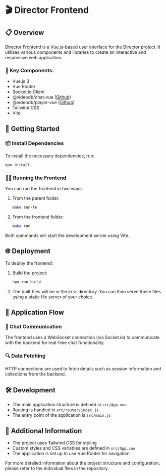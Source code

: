 # 🎬 Director Frontend

## 📋 Overview

Director Frontend is a Vue.js-based user interface for the Director project. It utilizes various components and libraries to create an interactive and responsive web application.

### 🧩 Key Components:
- Vue.js 3
- Vue Router
- Socket.io Client
- @videodb/chat-vue ([Github](https://github.com/video-db/videodb-chat))
- @videodb/player-vue ([Github](https://github.com/video-db/videodb-player))
- Tailwind CSS
- Vite

## 🚀 Getting Started

### 📦 Install Dependencies

To install the necessary dependencies, run:

```bash
npm install
```

### 🏃‍♂️ Running the Frontend

You can run the frontend in two ways:

1. From the parent folder:
   ```bash
   make run-fe
   ```

2. From the frontend folder:
   ```bash
   make run
   ```

Both commands will start the development server using Vite.

## 🌐 Deployment

To deploy the frontend:

1. Build the project:
   ```bash
   npm run build
   ```

2. The built files will be in the `dist` directory. You can then serve these files using a static file server of your choice.

## 🔄 Application Flow

### 💬 Chat Communication
The frontend uses a WebSocket connection (via Socket.io) to communicate with the backend for real-time chat functionality.

### 🔍 Data Fetching
HTTP connections are used to fetch details such as session information and collections from the backend.

## 🛠️ Development

- The main application structure is defined in `src/App.vue`
- Routing is handled in `src/router/index.js`
- The entry point of the application is `src/main.js`

## 📄 Additional Information

- The project uses Tailwind CSS for styling
- Custom styles and CSS variables are defined in `src/App.vue`
- The application is set up to use Vue Router for navigation

For more detailed information about the project structure and configuration, please refer to the individual files in the repository.